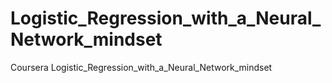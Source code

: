 # Logistic_Regression_with_a_Neural_Network_mindset
Coursera Logistic_Regression_with_a_Neural_Network_mindset
